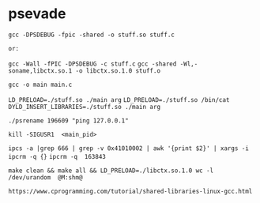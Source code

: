 # psevade

`gcc -DPSDEBUG -fpic -shared -o stuff.so stuff.c`

	or:
`gcc -Wall -fPIC -DPSDEBUG -c stuff.c`
`gcc -shared -Wl,-soname,libctx.so.1 -o libctx.so.1.0 stuff.o`

`gcc -o main main.c`

`LD_PRELOAD=./stuff.so ./main arg`
`LD_PRELOAD=./stuff.so /bin/cat`
`DYLD_INSERT_LIBRARIES=./stuff.so ./main arg`

`./psrename 196609 "ping 127.0.0.1"`

`kill -SIGUSR1  <main_pid>`

`ipcs -a |grep 666 | grep -v 0x41010002 | awk '{print $2}' | xargs -i ipcrm -q {}`
`ipcrm -q  163843`

`make clean && make all && LD_PRELOAD=./libctx.so.1.0 wc -l /dev/urandom  @M:shm@`

`https://www.cprogramming.com/tutorial/shared-libraries-linux-gcc.html`
